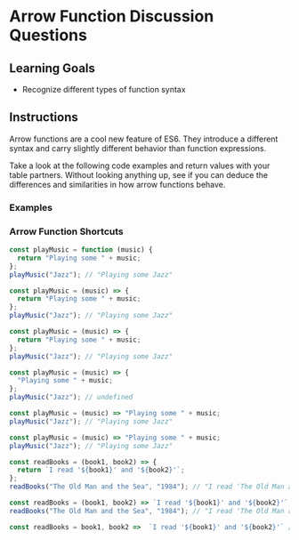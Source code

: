 # Arrow Function Discussion Questions

## Learning Goals

- Recognize different types of function syntax

## Instructions

Arrow functions are a cool new feature of ES6. They introduce a different syntax
and carry slightly different behavior than function expressions.

Take a look at the following code examples and return values with your table
partners. Without looking anything up, see if you can deduce the differences
and similarities in how arrow functions behave.

### Examples

### Arrow Function Shortcuts

```js
const playMusic = function (music) {
  return "Playing some " + music;
};
playMusic("Jazz"); // "Playing some Jazz"
```

```js
const playMusic = (music) => {
  return "Playing some " + music;
};
playMusic("Jazz"); // "Playing some Jazz"
```

```js
const playMusic = (music) => {
  return "Playing some " + music;
};
playMusic("Jazz"); // "Playing some Jazz"
```

```js
const playMusic = (music) => {
  "Playing some " + music;
};
playMusic("Jazz"); // undefined
```

```js
const playMusic = (music) => "Playing some " + music;
playMusic("Jazz"); // "Playing some Jazz"
```

```js
const playMusic = (music) => "Playing some " + music;
playMusic("Jazz"); // "Playing some Jazz"
```

```js
const readBooks = (book1, book2) => {
  return `I read '${book1}' and '${book2}'`;
};
readBooks("The Old Man and the Sea", "1984"); // "I read 'The Old Man and the Sea' and '1984'"
```

```js
const readBooks = (book1, book2) => `I read '${book1}' and '${book2}'`;
readBooks("The Old Man and the Sea", "1984"); // "I read 'The Old Man and the Sea' and '1984'"
```

```js
const readBooks = book1, book2 =>  `I read '${book1}' and '${book2}'` // Syntax Error
```
